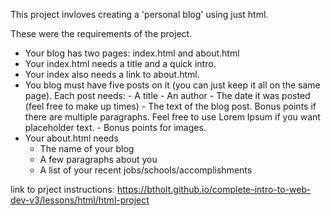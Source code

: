 This project invloves creating a 'personal blog' using just html.

These were the requirements of the project.

- Your blog has two pages: index.html and about.html
- Your index.html needs a title and a quick intro.
- Your index also needs a link to about.html.
- You blog must have five posts on it (you can just keep it all on the same page).
  Each post needs: - A title - An author - The date it was posted (feel free to make up times) - The text of the blog post. Bonus points if there are multiple paragraphs. Feel free to use Lorem Ipsum if you want placeholder text. - Bonus points for images.
- Your about.html needs
  - The name of your blog
  - A few paragraphs about you
  - A list of your recent jobs/schools/accomplishments

link to prject instructions: https://btholt.github.io/complete-intro-to-web-dev-v3/lessons/html/html-project
